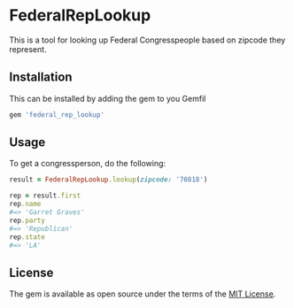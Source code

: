 # FederalRepLookup

This is a tool for looking up Federal Congresspeople based on zipcode they represent.

## Installation

This can be installed by adding the gem to you Gemfil

```bash
gem 'federal_rep_lookup'
```

## Usage

To get a congressperson, do the following:

```ruby
result = FederalRepLookup.lookup(zipcode: '70818')

rep = result.first
rep.name
#=> 'Garret Graves'
rep.party
#=> 'Republican'
rep.state
#=> 'LA'
```

## License

The gem is available as open source under the terms of the [MIT License](https://opensource.org/licenses/MIT).
